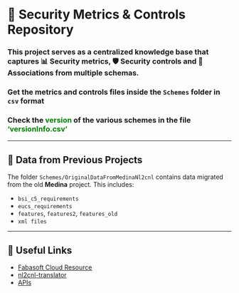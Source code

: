 # 🔐 Security Metrics & Controls Repository

### This project serves as a centralized knowledge base that captures 📊 Security metrics, 🛡️ Security controls and 🔗 Associations from multiple schemas.

### Get the <b>metrics</b> and <b>controls</b> files inside the `Schemes` folder in `csv` format 

### Check the <span style="color: green;">version</span> of the various schemes in the file <span style="color: green;">‘versionInfo.csv’</span>

---

## 📁 Data from Previous Projects

The folder `Schemes/OriginalDataFromMedinaNl2cnl` contains data migrated from the old **Medina** project. This includes:

- `bsi_c5_requirements`
- `eucs_requirements`
- `features`, `features2`, `features_old`
- `xml files`

---

## 🧭 Useful Links

- [Fabasoft Cloud Resource](https://at.cloud.fabasoft.com/folio/fscasp/content/bin/fscvext.dll?bx=COO.6505.100.14.4039824&venv_view=COO.1.1001.1.324006)
- [nl2cnl-translator](https://git.code.tecnalia.com/medina/public/nl2cnl-translator/-/tree/main/data?ref_type=heads)
- [APIs](https://rcm.dev.emerald.digital.tecnalia.dev/)